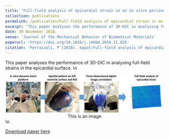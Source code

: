 ```yaml
---
title: "Full-field analysis of epicardial strain in an in vitro porcine heart platform"
collection: publications
permalink: /publication/Full-field analysis of epicardial strain in an in vitro porcine heart platform
excerpt: 'This paper analyses the performance of 3D-DIC in analysing full-field strains in the epicardial surface'
date: 30 November 2018.
venue: 'Journal of the Mechanical Behavior of Biomedical Materials'
paperurl: 'https://doi.org/10.1016/j.jmbbm.2018.11.025'
citation: 'Ferraiuoli, P (2018). &quot;Full-field analysis of epicardial strain in an in vitro porcine heart platform.&quot; <i>Journal of the Mechanical Behavior of Biomedical Materials</i>. 2019;91:294–300.'
---
```


This paper analyses the performance of 3D-DIC in analysing full-field strains in the epicardial surface.
\n
<center><img src= "/images/JMBBM.jpg"></center>
<center>This is an image</center>
\n

[Download paper here](https://www.sciencedirect.com/science/article/pii/S1751616118313092/pdfft?md5=72dbbcbc45ee1475882cc267016a789b&pid=1-s2.0-S1751616118313092-main.pdf)

